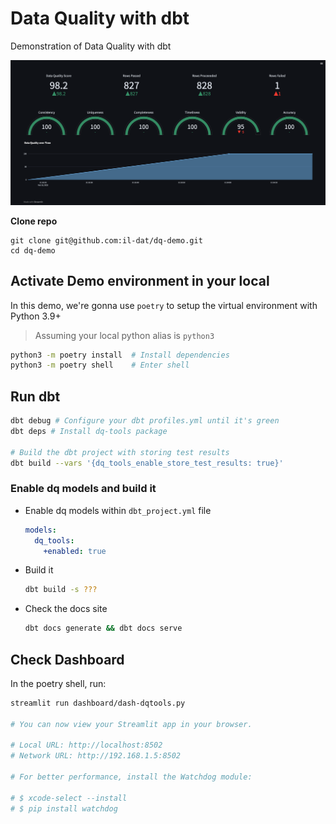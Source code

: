 # Data Quality with dbt
Demonstration of Data Quality with dbt


![Streamlit dashboard](https://raw.githubusercontent.com/il-dat/dq-demo/main/dashboard/assets/simple-dashboard.png)

**Clone repo**
```
git clone git@github.com:il-dat/dq-demo.git
cd dq-demo
```

## Activate Demo environment in your local
In this demo, we're gonna use `poetry` to setup the virtual environment with Python 3.9+
> Assuming your local python alias is `python3`
```bash
python3 -m poetry install  # Install dependencies
python3 -m poetry shell    # Enter shell
```

## Run dbt
```bash
dbt debug # Configure your dbt profiles.yml until it's green
dbt deps # Install dq-tools package

# Build the dbt project with storing test results
dbt build --vars '{dq_tools_enable_store_test_results: true}' 
```

### Enable dq models and build it
  - Enable dq models within `dbt_project.yml` file
    ```yaml
    models:
      dq_tools:
        +enabled: true
    ```
  - Build it
    ```bash
    dbt build -s ???
    ```
  - Check the docs site
    ```bash
    dbt docs generate && dbt docs serve
    ```

## Check Dashboard
In the poetry shell, run:
```bash
streamlit run dashboard/dash-dqtools.py

# You can now view your Streamlit app in your browser.

# Local URL: http://localhost:8502
# Network URL: http://192.168.1.5:8502

# For better performance, install the Watchdog module:

# $ xcode-select --install
# $ pip install watchdog
```
